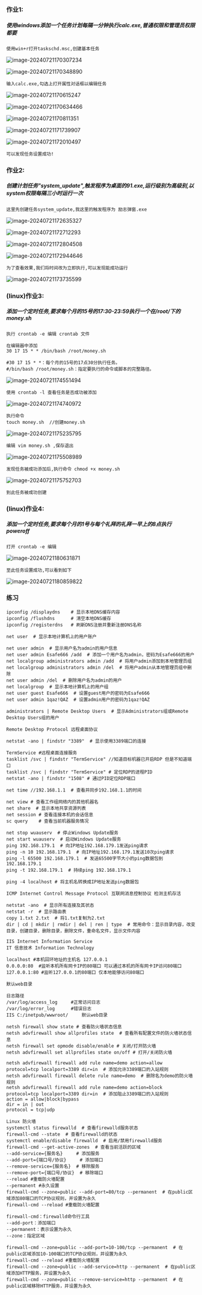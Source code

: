 ### 作业1:

##### 使用windows添加一个任务计划每隔一分钟执行calc.exe,普通权限和管理员权限都要

```
使用win+r打开taskschd.msc,创建基本任务
```

![image-20240721170307234](./assets/image-20240721170307234.png)

![image-20240721170348890](./assets/image-20240721170348890.png)

```
输入calc.exe,勾选上打开属性对话框以编辑任务
```

![image-20240721170615247](./assets/image-20240721170615247.png)

![image-20240721170634466](./assets/image-20240721170634466.png)

![image-20240721170811351](./assets/image-20240721170811351.png)

![image-20240721171739907](./assets/image-20240721171739907.png)

![image-20240721172010497](./assets/image-20240721172010497.png)

```
可以发现任务设置成功!
```

### 作业2:

##### 创建计划任务"system_update",触发程序为桌面的91.exe,运行级别为高级别,以system权限每隔三小时运行一次

```
这里先创建任务system_update,我这里的触发程序为 励志弹窗.exe 
```

![image-20240721172635327](./assets/image-20240721172635327.png)

![image-20240721172712293](./assets/image-20240721172712293.png)

![image-20240721172804508](./assets/image-20240721172804508.png)

![image-20240721172944646](./assets/image-20240721172944646.png)

```
为了查看效果,我们将时间改为立即执行,可以发现能成功运行
```

![image-20240721173735599](./assets/image-20240721173735599.png)

### (linux)作业3:

##### 添加一个定时任务,要求每个月的15号的17:30-23:59执行一个在/root/下的money.sh

```
执行 crontab -e 编辑 crontab 文件

在编辑器中添加
30 17 15 * * /bin/bash /root/money.sh

#30 17 15 * *：每个月的15号的17点30分执行任务。
#/bin/bash /root/money.sh：指定要执行的命令或脚本的完整路径。
```

![image-20240721174551494](./assets/image-20240721174551494.png)

```
使用 crontab -l 查看任务是否成功被添加
```

![image-20240721174740972](./assets/image-20240721174740972.png)

```
执行命令
touch money.sh  //创建money.sh
```

![image-20240721175235795](./assets/image-20240721175235795.png)

```
编辑 vim money.sh ,保存退出
```

![image-20240721175508989](./assets/image-20240721175508989.png)

```
发现任务被成功添加后,执行命令 chmod +x money.sh
```

![image-20240721175752703](./assets/image-20240721175752703.png)

```
到此任务被成功创建
```



### (linux)作业4:

##### 添加一个定时任务,要求每个月的1号与每个礼拜的礼拜一早上的8点执行 poweroff

```
打开 crontab -e 编辑
```

![image-20240721180631871](./assets/image-20240721180631871.png)

```
至此任务设置成功,可以看到如下
```

![image-20240721180859822](./assets/image-20240721180859822.png)

### 练习

```
ipconfig /displaydns 	# 显示本地DNS缓存内容
ipconfig /flushdns 		# 清空本地DNS缓存
ipconfig /registerdns 	# 刷新DNS注册并重新注册DNS名称

net user  # 显示本地计算机上的用户账户

net user admin  # 显示用户名为admin的用户信息
net user admin Esafe666 /add  # 添加一个用户名为admin，密码为Esafe666的用户
net localgroup administrators admin /add  # 将用户admin添加到本地管理员组
net localgroup administrators admin /del  # 将用户admin从本地管理员组中删除
net user admin /del  # 删除用户名为admin的用户
net localgroup  # 显示本地计算机上的用户组
net user guest Esafe666  # 设置guest用户的密码为Esafe666
net user admin 1qaz!QAZ  # 设置admin用户的密码为1qaz!QAZ

administrators | Remote Desktop Users  # 显示Administrators组或Remote Desktop Users组的用户

Remote Desktop Protocol 远程桌面协议 

netstat -ano | findstr "3389"  # 显示使用3389端口的连接

TermService #远程桌面连接服务
tasklist /svc | findstr "TermService" //知道目标机器已开启RDP 但是不知道端口
tasklist /svc | findstr "TermService" # 定位RDP的进程PID
netstat -ano | findstr "1508" # 通过PID定位RDP端口

net time //192.168.1.1  # 查看并同步192.168.1.1的时间

net view # 查看工作组网络内的其他机器名
net share  # 显示本地共享资源列表
net session # 查看连接本机的会话信息
sc query 	# 查看当前机器服务情况

net stop wuauserv  # 停止Windows Update服务
net start wuauserv  # 启动Windows Update服务
ping 192.168.179.1  # 向IP地址192.168.179.1发送ping请求
ping -n 10 192.168.179.1  # 向IP地址192.168.179.1发送10次ping请求
ping -l 65500 192.168.179.1  # 发送65500字节大小的ping数据包到192.168.179.1
ping -t 192.168.179.1  # 持续ping 192.168.179.1

ping -4 localhost # 将主机名转换成IP地址发送ping数据包

ICMP Internet Control Message Protocol 互联网消息控制协议 检测主机存活

netstat -ano  # 显示所有连接及其状态
netstat -r  # 显示路由表
copy 1.txt 2.txt  # 将1.txt复制为2.txt
dir | cd | mkdir | rmdir | del | ren | type  # 常用命令：显示目录内容，改变目录，创建目录，删除目录，删除文件，重命名文件，显示文件内容

IIS Internet Information Service 
IT 信息技术 Information Technology

localhost #本机回环地址的主机名 127.0.0.1 
0.0.0.0:80  #监听本机所有网卡IP的80端口 可以通过本机的所有网卡IP访问80端口
127.0.0.1:80 #监听127.0.0.1的80端口 仅本地能够访问80端口

默认web目录

日志路径
/var/log/access_log   	#正常访问日志
/var/log/error_log		#错误日志
IIS C:/inetpub/wwwroot/ 	默认web目录

netsh firewall show state # 查看防火墙状态信息
netsh advfirewall show allprofiles state  # 查看所有配置文件的防火墙状态信息
netsh firewall set opmode disable/enable # 关闭/打开防火墙
netsh advfirewall set allprofiles state on/off # 打开/关闭防火墙

netsh advfirewall firewall add rule name=demo action=allow protocol=tcp localport=3389 dir=in  # 添加允许3389端口的入站规则
netsh advfirewall firewall delete rule name=demo  # 删除名为demo的防火墙规则
netsh advfirewall firewall add rule name=demo action=block protocol=tcp localport=3389 dir=in  # 添加阻止3389端口的入站规则
action = allow|block|bypass
dir = in | out
protocol = tcp|udp

Linux 防火墙
systemctl status firewalld  # 查看firewalld服务状态
firewall-cmd --state  # 查看firewalld的状态
systemctl enable/disable firewalld  # 启用/禁用firewalld服务
firewall-cmd --get-active-zones  # 查看当前活跃的区域
--add-service={服务名} 	# 添加服务
--add-port={端口号/协议} 	# 添加端口
--remove-service={服务名} 	# 移除服务
--remove-port={端口号/协议} 	# 移除端口
--reload #重载防火墙配置
--permanent #永久设置
firewall-cmd --zone=public --add-port=80/tcp --permanent  # 在public区域添加80端口的TCP协议规则，并设置为永久
firewall-cmd --reload #重载防火墙配置

firewall-cmd：firewalld命令行工具
--add-port：添加端口
--permanent：表示设置为永久
--zone：指定区域

firewall-cmd --zone=public --add-port=10-100/tcp --permanent  # 在public区域添加10-100端口的TCP协议规则，并设置为永久
firewall-cmd --reload #重载防火墙配置
firewall-cmd --zone=public --add-service=http --permanent  # 在public区域添加HTTP服务，并设置为永久
firewall-cmd --zone=public --remove-service=http --permanent  # 在public区域移除HTTP服务，并设置为永久

```







